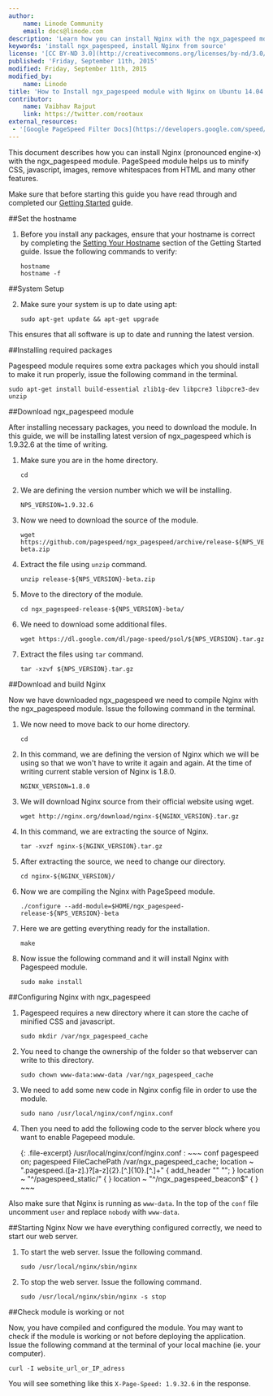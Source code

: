 ```yaml
---
author:
    name: Linode Community
    email: docs@linode.com
description: 'Learn how you can install Nginx with the ngx_pagespeed module on Ubuntu 14.04.'
keywords: 'install ngx_pagespeed, install Nginx from source'
license: '[CC BY-ND 3.0](http://creativecommons.org/licenses/by-nd/3.0/us/)'
published: 'Friday, September 11th, 2015'
modified: Friday, September 11th, 2015
modified_by:
    name: Linode
title: 'How to Install ngx_pagespeed module with Nginx on Ubuntu 14.04'
contributor:
    name: Vaibhav Rajput
    link: https://twitter.com/rootaux
external_resources:
 - '[Google PageSpeed Filter Docs](https://developers.google.com/speed/pagespeed/module/config_filters)'
---
```


This document describes how you can install Nginx (pronounced engine-x) with the ngx_pagespeed module. PageSpeed module helps us to minify CSS, javascript, images, remove whitespaces from HTML and many other features.

Make sure that before starting this guide you have read through and completed our [Getting Started](/docs/getting-started#debian-7--slackware--ubuntu-1404) guide.

##Set the hostname

1.  Before you install any packages, ensure that your hostname is correct by completing the [Setting Your Hostname](/docs/getting-started#sph_setting-the-hostname) section of the Getting Started guide. Issue the following commands to verify:

        hostname
        hostname -f

##System Setup

2.  Make sure your system is up to date using apt:

        sudo apt-get update && apt-get upgrade

This ensures that all software is up to date and running the latest version.

##Installing required packages

Pagespeed module requires some extra packages which you should install to make it run properly, issue the following command in the terminal.

    sudo apt-get install build-essential zlib1g-dev libpcre3 libpcre3-dev unzip

##Download ngx_pagespeed module

After installing necessary packages, you need to download the module. In this guide, we will be installing latest version of ngx_pagespeed which is 1.9.32.6 at the time of writing.

1.  Make sure you are in the home directory.

        cd

2.  We are defining the version number which we will be installing.

        NPS_VERSION=1.9.32.6

3.  Now we need to download the source of the module. 
    
        wget https://github.com/pagespeed/ngx_pagespeed/archive/release-${NPS_VERSION}-beta.zip

4.  Extract the file using `unzip` command. 
    
        unzip release-${NPS_VERSION}-beta.zip
 
5.  Move to the directory of the module.
    
        cd ngx_pagespeed-release-${NPS_VERSION}-beta/
 
6.  We need to download some additional files. 
    
        wget https://dl.google.com/dl/page-speed/psol/${NPS_VERSION}.tar.gz
 
7.  Extract the files using `tar` command.

        tar -xzvf ${NPS_VERSION}.tar.gz

##Download and build Nginx

Now we have downloaded ngx_pagespeed we need to compile Nginx with the ngx_pagespeed module. Issue the following command in the terminal.

1.  We now need to move back to our home directory.

        cd

2.  In this command, we are defining the version of Nginx which we will be using so that we won't have to write it again and again. At the time of writing current stable version of Nginx is 1.8.0.

        NGINX_VERSION=1.8.0

3.  We will download Nginx source from their official website using wget.

        wget http://nginx.org/download/nginx-${NGINX_VERSION}.tar.gz

4.  In this command, we are extracting the source of Nginx.

        tar -xvzf nginx-${NGINX_VERSION}.tar.gz

5.  After extracting the source, we need to change our directory.

        cd nginx-${NGINX_VERSION}/

6.  Now we are compiling the Nginx with PageSpeed module.

        ./configure --add-module=$HOME/ngx_pagespeed-release-${NPS_VERSION}-beta

7.  Here we are getting everything ready for the installation.

        make

8.  Now issue the following command and it will install Nginx with Pagespeed module.

        sudo make install

##Configuring Nginx with ngx_pagespeed

1.  Pagespeed requires a new directory where it can store the cache of minified CSS and javascript.

        sudo mkdir /var/ngx_pagespeed_cache

2.  You need to change the ownership of the folder so that webserver can write to this directory.

        sudo chown www-data:www-data /var/ngx_pagespeed_cache

3.  We need to add some new code in Nginx config file in order to use the module.

        sudo nano /usr/local/nginx/conf/nginx.conf

4.  Then you need to add the following code to the server block where you want to enable Pagepeed module.

    {: .file-excerpt}
    /usr/local/nginx/conf/nginx.conf
    :   ~~~ conf
        pagespeed on;
        pagespeed FileCachePath /var/ngx_pagespeed_cache;
        location ~ "\.pagespeed\.([a-z]\.)?[a-z]{2}\.[^.]{10}\.[^.]+" {
         add_header "" "";
        }
        location ~ "^/pagespeed_static/" { }
        location ~ "^/ngx_pagespeed_beacon$" { }
        ~~~

Also make sure that Nginx is running as `www-data`. In the top of the `conf` file uncomment `user` and replace `nobody` with `www-data`.

##Starting Nginx
Now we have everything configured correctly, we need to start our web server.

1.  To start the web server. Issue the following command.

        sudo /usr/local/nginx/sbin/nginx

2.  To stop the web server. Issue the following command.
 
        sudo /usr/local/nginx/sbin/nginx -s stop

##Check module is working or not

Now, you have compiled and configured the module. You may want to check if the module is working or not before deploying the application. Issue the following command at the terminal of your local machine (ie. your computer).

    curl -I website_url_or_IP_adress
    
You will see something like this `X-Page-Speed: 1.9.32.6` in the response.

